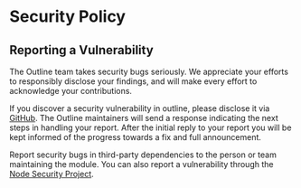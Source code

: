 # Security Policy

## Reporting a Vulnerability

The Outline team takes security bugs seriously. We appreciate your efforts to responsibly disclose your findings, and will make every effort to acknowledge your contributions.

If you discover a security vulnerability in outline, please disclose it via [GitHub](https://github.com/outline/outline/security/advisories/new). The Outline maintainers will send a response indicating the next steps in handling your report. After the initial reply to your report you will be kept informed of the progress towards a fix and full announcement.

Report security bugs in third-party dependencies to the person or team maintaining the module. You can also report a vulnerability through the [Node Security Project](https://nodesecurity.io/report).
